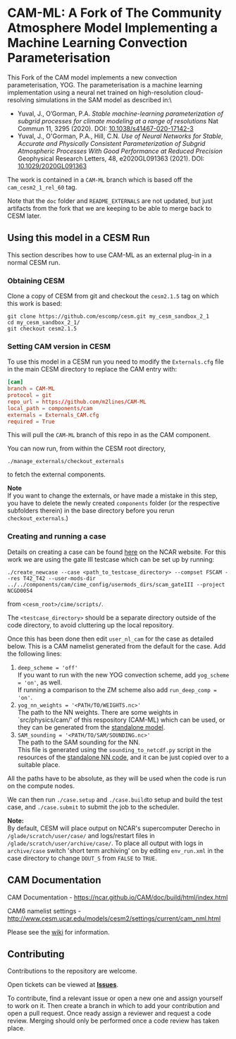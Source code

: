 # CAM-ML: A Fork of The Community Atmosphere Model Implementing a Machine Learning Convection Parameterisation

This Fork of the CAM model implements a new convection parameterisation, YOG.
The parameterisation is a machine learning implementation using a neural net trained
on high-resolution cloud-resolving simulations in the SAM model as described in:\

- Yuval, J., O’Gorman, P.A.
  _Stable machine-learning parameterization of subgrid processes for climate modeling at
  a range of resolutions_
  Nat Commun 11, 3295 (2020). DOI: [10.1038/s41467-020-17142-3](https://doi.org/10.1038/s41467-020-17142-3)
- Yuval, J., O'Gorman, P.A., Hill, C.N.
  _Use of Neural Networks for Stable, Accurate and Physically Consistent Parameterization of Subgrid Atmospheric Processes With Good Performance at Reduced Precision_
  Geophysical Research Letters, 48, e2020GL091363 (2021). DOI: [10.1029/2020GL091363](https://doi.org/10.1029/2020GL091363)

The work is contained in a `CAM-ML` branch which is based off the `cam_cesm2_1_rel_60` tag.

Note that the `doc` folder and `README_EXTERNALS` are not updated, but just artifacts from the fork that we are keeping to be able to merge back to CESM later. 

## Using this model in a CESM Run

This section describes how to use CAM-ML as an external plug-in in a normal CESM run. 

### Obtaining CESM

Clone a copy of CESM from git and checkout the `cesm2.1.5` tag on which this work is based:
```
git clone https://github.com/escomp/cesm.git my_cesm_sandbox_2_1
cd my_cesm_sandbox_2_1/
git checkout cesm2.1.5
```

### Setting CAM version in CESM

To use this model in a CESM run you need to modify the `Externals.cfg` file in the
main CESM directory to replace the CAM entry with:
```toml
[cam]
branch = CAM-ML
protocol = git
repo_url = https://github.com/m2lines/CAM-ML
local_path = components/cam
externals = Externals_CAM.cfg
required = True
```
This will pull the `CAM-ML` branch of this repo in as the CAM component.

You can now run, from within the CESM root directory,
```
./manage_externals/checkout_externals
```
to fetch the external components. 

**Note**   
If you want to change the externals, or have made a mistake in this step, you have to delete the newly created `components` folder (or the respective subfolders therein) in the base directory before you rerun `checkout_externals`.)

### Creating and running a case

Details on creating a case can be found
[here](https://ncar.github.io/CAM/doc/build/html/CAM6.0_users_guide/building-and-running-cam.html) on the NCAR website.
For this work we are using the gate III testcase which can be set up by running:
```
./create_newcase --case <path_to_testcase_directory> --compset FSCAM --res T42_T42 --user-mods-dir ../../components/cam/cime_config/usermods_dirs/scam_gateIII --project NCGD0054
```
from `<cesm_root>/cime/scripts/`.

The `<testcase_directory>` should be a separate directory outside of the code directory, to avoid cluttering up the local repository.

Once this has been done then edit `user_nl_cam` for the case as detailed below.
This is a CAM namelist generated from the default for the case.
Add the following lines:

1. `deep_scheme = 'off'`\
    If you want to run with the new YOG convection scheme, add `yog_scheme = 'on'`, as 	well.\
    If running a comparison to the ZM scheme also add `run_deep_comp = 'on'`.
2. `yog_nn_weights = '<PATH/TO/WEIGHTS.nc>'`\
    The path to the NN weights. There are some weights in `src/physics/cam/' of this respository (CAM-ML) which can be used, or they can be generated from the [standalone model](https://github.com/m2lines/convection-parameterization-in-CAM).
3. `SAM_sounding = '<PATH/TO/SAM/SOUNDING.nc>'`\
    The path to the SAM sounding for the NN.\
    This file is generated using the `sounding_to_netcdf.py` script in the resources of the [standalone NN code](https://github.com/m2lines/convection-parameterization-in-CAM), and it can be just copied over to a suitable place.

All the paths have to be absolute, as they will be used when the code is run on the compute nodes.

We can then run `./case.setup` and `./case.build`to setup and build the test case, and `./case.submit` to submit the job to the scheduler.

**Note:**  
By default, CESM will place output on NCAR's supercomputer Derecho in `/glade/scratch/user/case/`
and logs/restart files in `/glade/scratch/user/archive/case/`.
To place all output with logs in `archive/case` switch 'short term archiving' on by editing `env_run.xml` in the case directory to change `DOUT_S` from `FALSE` to `TRUE`.

## CAM Documentation

CAM Documentation - https://ncar.github.io/CAM/doc/build/html/index.html

CAM6 namelist settings - http://www.cesm.ucar.edu/models/cesm2/settings/current/cam_nml.html

Please see the [wiki](https://github.com/ESCOMP/CAM/wiki) for information.

## Contributing

Contributions to the repository are welcome.

Open tickets can be viewed at [**Issues**](https://github.com/m2lines/CAM-ML/issues).

To contribute, find a relevant issue or open a new one and assign yourself to work on it. Then create a branch in which to add your contribution and open a pull request. Once ready assign a reviewer and request a code review. Merging should only be performed once a code review has taken place.

